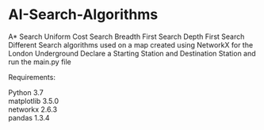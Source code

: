 # AI-Search-Algorithms
A* Search
Uniform Cost Search
Breadth First Search
Depth First Search
Different Search algorithms used on a map created using NetworkX for the London Underground
Declare a Starting Station and Destination Station and run the main.py file

Requirements: <br /> 

Python 3.7 <br /> 
matplotlib 3.5.0 <br /> 
networkx 2.6.3 <br /> 
pandas 1.3.4 <br /> 
